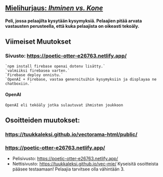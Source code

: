 ## [Mielihurjaus: <i>Ihminen vs. Kone</i>](https://poetic-otter-e26763.netlify.app/)
#### Peli, jossa pelaajilta kysytään kysymyksiä. Pelaajien pitää arvata vastausten perusteella, että kuka pelaajista on oikeasti tekoäly.

## Viimeiset Muutokset
### Sivusto: https://poetic-otter-e26763.netlify.app/
	`npm install firebase openai dotenv lisätty.`
	`valmiiksi firebasea varten.`
	`Firebase deploy onnistu.`
	`OpenAI + Firebase, vastaa generoituihin kysymyksiin ja displayaa ne chatboxiin.`
	
#### OpenAI
    OpenAI eli teköäly jotka sulautuvat ihmisten joukkoon
	
## Osoitteiden muutokset:
### https://tuukkaleksi.github.io/vectorama-html/public/
### https://poetic-otter-e26763.netlify.app/

  - Pelisivusto: https://poetic-otter-e26763.netlify.app/
  - Nettisivusto: https://tuukkaleksi.github.io/vec-mie/
  Kyseisitä osoitteista pääsee testaamaan!
  Pelaajia tarvitsee olla vähintään 3.

